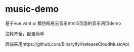 # music-demo
基于vue vant ui 模仿网易云音乐html5页面的音乐网页demo

注释齐全，配置简单


后端采用https://github.com/Binaryify/NeteaseCloudMusicApi

